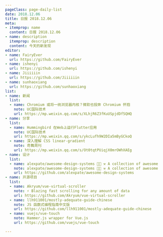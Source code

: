 ```yaml
---
pageClass: page-daily-list
date: 2018.12.06
title: 日报 2018.12.06
meta:
- itemprop: name
  content: 日报 2018.12.06
- name: description
  itemprop: description
  content: 今天的新发现
editor:
- name: FairyEver
  url: https://github.com/FairyEver
- name: ishenyi
  url: https://github.com/ishenyi
- name: Jiiiiiin
  url: https://github.com/Jiiiiiin
- name: sunhaoxiang
  url: https://github.com/sunhaoxiang
list:
- name: 新闻
  list:
  - name: Chromium 或将一统浏览器内核？微软也投奔 Chromium 怀抱
    note: UC国际技术
    url: https://mp.weixin.qq.com/s/XLhjR6Z3fKuUSpjdDf5QHQ
- name: 分享
  list:
  - name: Hummingbird 在Web上运行Flutter应用
    note: UC国际技术
    url: https://mp.weixin.qq.com/s/ykcLufh9W2DIa5mByGCkoQ
  - name: 深入理解 CSS linear-gradient
    note: 奇舞周刊
    url: https://mp.weixin.qq.com/s/Ot0tqtPUiqjX0mrOWhXAEg
- name: 设计
  list:
  - name: alexpate/awesome-design-systems 💅🏻 ⚒ A collection of awesome design systems
    note: alexpate/awesome-design-systems 💅🏻 ⚒ A collection of awesome design systems
    url: https://github.com/alexpate/awesome-design-systems
- name: 开源项目
  list:
  - name: Akryum/vue-virtual-scroller
    note: ⚡️ Blazing fast scrolling for any amount of data
    url: https://github.com/Akryum/vue-virtual-scroller
  - name: llh911001/mostly-adequate-guide-chinese
    note: JS 函数式编程指南中文版
    url: https://github.com/llh911001/mostly-adequate-guide-chinese
  - name: vuejs/vue-touch
    note: Hammer.js wrapper for Vue.js
    url: https://github.com/vuejs/vue-touch

---
```


<daily-list v-bind="$page.frontmatter"/>